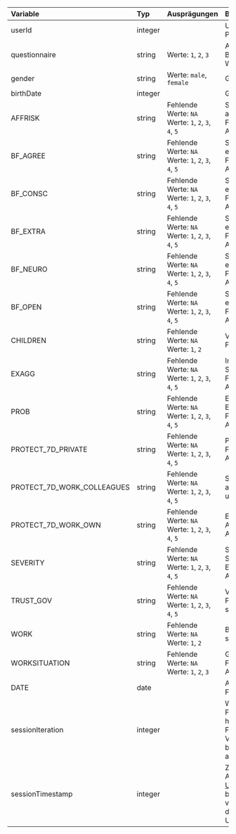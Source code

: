 | Variable                   | Typ     | Ausprägungen                                           | Beschreibung                                                                                                                                                                                      |
|:---------------------------|:--------|:-------------------------------------------------------|:--------------------------------------------------------------------------------------------------------------------------------------------------------------------------------------------------|
| userId                     | integer |                                                        | User ID der antwortgebenden Person                                                                                                                                                                |
| questionnaire              | string  | Werte: `1`, `2`, `3`                                   | Art des Fragebogens (`1.` Baseline, `2.`	Monatlich, `3.`	Wöchentlich)                                                                                                                                                                                                   |
| gender                     | string  | Werte: `male`, `female`                                | Geschlecht                                                                                                                                                                                        |
| birthDate                  | integer |                                                        | Geburtsjahr                                                                                                                                                                                       |
| AFFRISK                    | string  | Fehlende Werte: `NA`<br>Werte: `1`, `2`, `3`, `4`, `5` | Selbsteinschätzung des affektiven Risikos, Formulierung und Ausprägungen siehe oben                                                                                                               |
| BF_AGREE                   | string  | Fehlende Werte: `NA`<br>Werte: `1`, `2`, `3`, `4`, `5` | Selbsteinschätzung der eigenen Vertraeglichkeit, Formulierung und Ausprägungen siehe oben                                                                                                         |
| BF_CONSC                   | string  | Fehlende Werte: `NA`<br>Werte: `1`, `2`, `3`, `4`, `5` | Selbsteinschätzung der eigenen Gewissenhaftigkeit, Formulierung und Ausprägungen siehe oben                                                                                                       |
| BF_EXTRA                   | string  | Fehlende Werte: `NA`<br>Werte: `1`, `2`, `3`, `4`, `5` | Selbsteinschätzung der eigenen Extraversion, Formulierung und Ausprägungen siehe oben                                                                                                             |
| BF_NEURO                   | string  | Fehlende Werte: `NA`<br>Werte: `1`, `2`, `3`, `4`, `5` | Selbsteinschätzung des eigenen Neurotizismus, Formulierung und Ausprägungen siehe oben                                                                                                            |
| BF_OPEN                    | string  | Fehlende Werte: `NA`<br>Werte: `1`, `2`, `3`, `4`, `5` | Selbsteinschätzung der eigenen Offenheit, Formulierung und Ausprägungen siehe oben                                                                                                                |
| CHILDREN                   | string  | Fehlende Werte: `NA`<br>Werte: `1`, `2`                | Vorhandensein von Kindern, Formulierung siehe oben                                                                                                                                                |
| EXAGG                      | string  | Fehlende Werte: `NA`<br>Werte: `1`, `2`, `3`, `4`, `5` | Individuelle Einschätzung von Schutzmaßnahmen, Formulierung und Ausprägungen siehe oben                                                                                                           |
| PROB                       | string  | Fehlende Werte: `NA`<br>Werte: `1`, `2`, `3`, `4`, `5` | Einschätzung der eigenen Erkrankungswahrscheinlichkeit, Formulierung und Ausprägungen siehe oben                                                                                                  |
| PROTECT_7D_PRIVATE         | string  | Fehlende Werte: `NA`<br>Werte: `1`, `2`, `3`, `4`, `5` | Privates Schutzverhalten, Formulierung und Ausprägungen siehe oben                                                                                                                                |
| PROTECT_7D_WORK_COLLEAGUES | string  | Fehlende Werte: `NA`<br>Werte: `1`, `2`, `3`, `4`, `5` | Schutzverhalten der Kollegen am Arbeitsplatz, Formulierung und Ausprägungen siehe oben                                                                                                            |
| PROTECT_7D_WORK_OWN        | string  | Fehlende Werte: `NA`<br>Werte: `1`, `2`, `3`, `4`, `5` | Eigenes Schutzverhalten am Arbeitsplatz, Formulierung und Ausprägungen siehe oben                                                                                                                 |
| SEVERITY                   | string  | Fehlende Werte: `NA`<br>Werte: `1`, `2`, `3`, `4`, `5` | Selbsteinschätzung des Schweregrads einer COVID-19 Erkrankung, Formulierung und Ausprägungen siehe oben                                                                                           |
| TRUST_GOV                  | string  | Fehlende Werte: `NA`<br>Werte: `1`, `2`, `3`, `4`, `5` | Vertrauen in die Regierung, Formulierung Ausprägungen siehe oben                                                                                                                                  |
| WORK                       | string  | Fehlende Werte: `NA`<br>Werte: `1`, `2`                | Berufstätigkeit, Formulierung siehe oben                                                                                                                                                          |
| WORKSITUATION              | string  | Fehlende Werte: `NA`<br>Werte: `1`, `2`, `3`           | Gestaltung des Arbeitsalltags, Formulierung und Ausprägungen siehe oben                                                                                                                           |
| DATE                       | date    |                                                        | Antwortdatum im ISO-8601 Format                                                                                                                                                                   |
| sessionIteration           | integer |                                                        | Wiederholung des Fragebogens. Gibt an, wie häufig der entsprechende Fragebogen in der Vergangenheit bereits an die betreffende Person ausgesteuert wurde                                          |
| sessionTimestamp           | integer |                                                        | Zeitstempel der Antwortübermittlung in [Unixzeit](https://de.wikipedia.org/wiki/Unixzeit). Die Zeitstempel bezieht sich auf die vergangenen Millisekunden seit dem 1. Januar 1970, 00:00 Uhr UTC. |